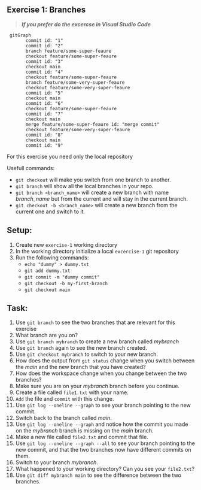 ## Exercise 1: Branches

> ***If you prefer do the excercse in Visual Studio Code***
```mermaid
 gitGraph
       commit id: "1"
       commit id: "2"
       branch feature/some-super-feaure
       checkout feature/some-super-feaure
       commit id: "3"
       checkout main
       commit id: "4"
       checkout feature/some-super-feaure
       branch feature/some-very-super-feaure
       checkout feature/some-very-super-feaure
       commit id: "5"
       checkout main
       commit id: "6"
       checkout feature/some-super-feaure
       commit id: "7"
       checkout main
       merge feature/some-super-feaure id: "merge commit"
       checkout feature/some-very-super-feaure
       commit id: "8"
       checkout main
       commit id: "9"
```

For this exercise you need only the local repository

Usefull commands:
-  `git checkout` will make you switch from one branch to another.
- `git branch` will show all the local branches in your repo.
- `git branch <branch_name>` will create a new branch with name _branch_name_ but from the current and will stay in the current branch.
- `git checkout -b <branch_name>` will create a new branch from the current one and switch to it.






## Setup:

1. Create new `exercise-1` working directory
2. In the working directory initialize a local `excercise-1` git repository
3. Run the following commands:
    - `echo "dummy" > dummy.txt`
    - `git add dummy.txt`
    - `git commit -m "dummy commit"`
    - `git checkout -b my-first-branch`
    - `git checkout main`


## Task:

1.  Use `git branch` to see the two branches that are relevant for this exercise
2. What branch are you on?
3. Use `git branch mybranch` to create a new branch called _mybranch_
4. Use `git branch` again to see the new branch created.
5. Use `git checkout mybranch` to switch to your new branch.
6. How does the output from `git status` change when you switch between the _main_ and the new branch that you have created?
7. How does the workspace change when you change between the two branches?
8. Make sure you are on your _mybranch_ branch before you continue.
9. Create a file called `file1.txt` with your name.
10. `Add` the file and `commit` with this change.
11. Use `git log --oneline --graph` to see your branch pointing to the new commit.
12. Switch back to the branch called _main_.
13. Use `git log --oneline --graph` and notice how the commit you made on the _mybranch_ branch is missing on the _main_ branch.
14. Make a new file called `file2.txt` and commit that file.
15. Use `git log --oneline --graph --all` to see your branch pointing to the new commit, and that the two branches now have different commits on them.
16. Switch to your branch _mybranch_.
17. What happened to your working directory? Can you see your `file2.txt`?
18. Use `git diff mybranch main` to see the difference between the two branches.
